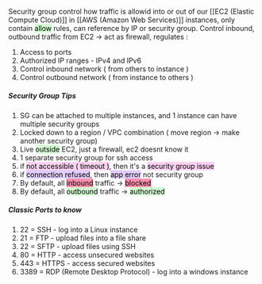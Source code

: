 
Security group control how traffic is allowid into or out of our [[EC2 (Elastic Compute Cloud)]] in [[AWS (Amazon Web Services)]] instances, only contain <mark style="background: #BBFABBA6;">allow</mark> rules, can reference by IP or security group. Control inbound, outbound traffic from EC2 -> act as firewall, regulates : 
1. Access to ports
2. Authorized IP ranges - IPv4 and IPv6
3. Control inbound network ( from others to instance )
4. Control outbound network ( from instance to others )

##### Security Group Tips
1. SG can be attached to multiple instances, and 1 instance can have multiple security groups
2. Locked down to a region / VPC combination ( move region -> make another security group)
3. Live <mark style="background: #BBFABBA6;">outside</mark> EC2, just a firewall, ec2 doesnt know it
4. 1 separate security group for ssh access
5. if <mark style="background: #FFB8EBA6;">not accessible ( timeout )</mark>, then it's a <mark style="background: #FFB8EBA6;">security group issue</mark>
6. if <mark style="background: #D2B3FFA6;">connection refused</mark>, then <mark style="background: #D2B3FFA6;">app error</mark> not security group
7. By default, all <mark style="background: #FF5582A6;">inbound</mark> traffic -> <mark style="background: #FF5582A6;">blocked</mark>
8. By default, all <mark style="background: #BBFABBA6;">outbound</mark> traffic -> <mark style="background: #BBFABBA6;">authorized</mark>

##### Classic Ports to know
1. 22 = SSH - log into a Linux instance
2. 21 = FTP - upload files into a file share
3. 22 = SFTP - upload files using SSH
4. 80 = HTTP - access unsecured websites
5. 443 = HTTPS - access secured websites
6. 3389 = RDP (Remote Desktop Protocol) - log into a windows instance

